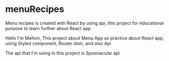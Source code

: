 # menuRecipes
Menu recipes is created with React by using api, this project for educational purpose to learn further about React app

Hello I'm Mellvin, This project about Menu App as practice about React app, using Styled component, Router dom, and also Api

The api that I'm using in this project is Spoonacular api
